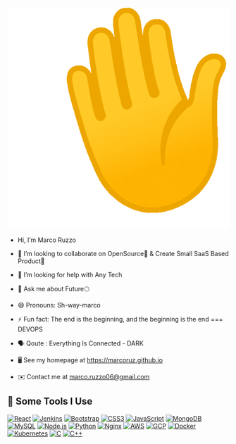 ![Waving Hand](./512.gif)

- Hi, I’m Marco Ruzzo
- 👯 I’m looking to collaborate on OpenSource📖 & Create Small SaaS Based Product🚀
- 🤔 I’m looking for help with Any Tech
- 💬 Ask me about Future🌕
- 😄 Pronouns: Sh-way-marco
- ⚡ Fun fact: The end is the beginning, and the beginning is the end === DEVOPS
- 🗣 Qoute : Everything Is Connected - DARK

- 🖥️ See my homepage at https://marcoruz.github.io
- ✉️ Contact me at marco.ruzzo06@gmail.com


 🚀 Some Tools I Use
- 

[![React](https://img.shields.io/badge/-React-%23282C34?logo=react&logoColor=%2361DAFB)](https://reactjs.org/)
[![Jenkins](https://img.shields.io/badge/-Jenkins-%232C5263?logo=jenkins&logoColor=%23D24939)](https://www.jenkins.io/)
[![Bootstrap](https://img.shields.io/badge/-Bootstrap-%23563D7C?logo=bootstrap&logoColor=%23FFFFFF)](https://getbootstrap.com/)
[![CSS3](https://img.shields.io/badge/-CSS3-%231572B6?logo=css3&logoColor=%23FFFFFF)](https://developer.mozilla.org/en-US/docs/Web/CSS)
[![JavaScript](https://img.shields.io/badge/-JavaScript-%23F7DF1E?logo=javascript&logoColor=%23232F3E)](https://developer.mozilla.org/en-US/docs/Web/JavaScript)
[![MongoDB](https://img.shields.io/badge/-MongoDB-%234DB33D?logo=mongodb&logoColor=%23FFFFFF)](https://www.mongodb.com/)
[![MySQL](https://img.shields.io/badge/-MySQL-%234479A1?logo=mysql&logoColor=%23FFFFFF)](https://www.mysql.com/)
[![Node.js](https://img.shields.io/badge/-Node.js-%2343853D?logo=node.js&logoColor=%23FFFFFF)](https://nodejs.org/)
[![Python](https://img.shields.io/badge/-Python-%233776AB?logo=python&logoColor=%23FFFFFF)](https://www.python.org/)
[![Nginx](https://img.shields.io/badge/-Nginx-%23009688?logo=nginx&logoColor=%23FFFFFF)](https://www.nginx.com/)
[![AWS](https://img.shields.io/badge/-AWS-%23232F3E?logo=amazon-aws&logoColor=%23FF9900)](https://aws.amazon.com/)
[![GCP](https://img.shields.io/badge/-GCP-%234285F4?logo=google-cloud&logoColor=%23FFFFFF)](https://cloud.google.com/)
[![Docker](https://img.shields.io/badge/-Docker-%232496ED?logo=docker&logoColor=%23FFFFFF)](https://www.docker.com/)
[![Kubernetes](https://img.shields.io/badge/-Kubernetes-%23326CE5?logo=kubernetes&logoColor=%23FFFFFF)](https://kubernetes.io/)
[![C](https://img.shields.io/badge/-C-%2300599C?logo=c&logoColor=%23FFFFFF)](https://en.wikipedia.org/wiki/C_(programming_language))
[![C++](https://img.shields.io/badge/-C++-%2300599C?logo=c%2B%2B&logoColor=%23FFFFFF)](https://en.wikipedia.org/wiki/C%2B%2B)

